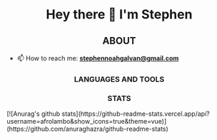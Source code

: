 <div align="center"> 
  <!-- <img src="https://komarev.com/ghpvc/?username=afrolambo&label=Profile%20views&color=0e75b6&style=flat" alt="afrolambo" /> -->
  <h1 align="center"> Hey there 👋 I'm Stephen </h1>
</div>


<h2 align="center"> ABOUT </h2> 

- 📫 How to reach me: **stephennoahgalvan@gmail.com**

<h3 align="center"> LANGUAGES AND TOOLS </h3>

<h3 align="center"> STATS </h3>
[![Anurag's github stats](https://github-readme-stats.vercel.app/api?username=afrolambo&show_icons=true&theme=vue)](https://github.com/anuraghazra/github-readme-stats) &nbsp; &nbsp; &nbsp; &nbsp;


<!--
**afrolambo/afrolambo** is a ✨ _special_ ✨ repository because its `README.md` (this file) appears on your GitHub profile.

Here are some ideas to get you started:

- 🔭 I’m currently working on ...
- 🌱 I’m currently learning ...
- 👯 I’m looking to collaborate on ...
- 🤔 I’m looking for help with ...
- 💬 Ask me about ...
- 📫 How to reach me: ...
- 😄 Pronouns: ...
- ⚡ Fun fact: ...
-->
